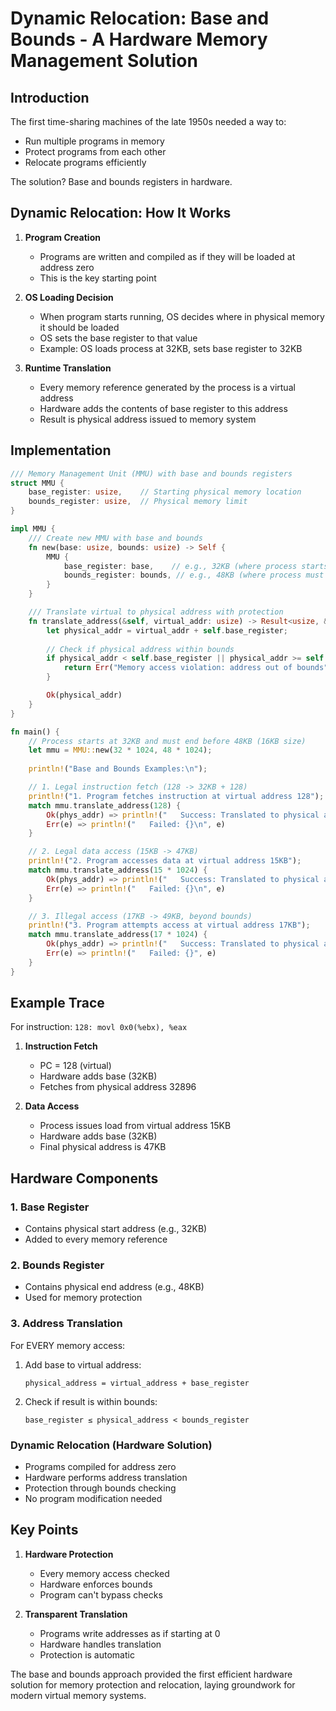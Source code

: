 # Dynamic Relocation: Base and Bounds - A Hardware Memory Management Solution

## Introduction
The first time-sharing machines of the late 1950s needed a way to:
- Run multiple programs in memory
- Protect programs from each other
- Relocate programs efficiently

The solution? Base and bounds registers in hardware.

## Dynamic Relocation: How It Works

1. **Program Creation**
   - Programs are written and compiled as if they will be loaded at address zero
   - This is the key starting point

2. **OS Loading Decision**
   - When program starts running, OS decides where in physical memory it should be loaded
   - OS sets the base register to that value
   - Example: OS loads process at 32KB, sets base register to 32KB

3. **Runtime Translation**
   - Every memory reference generated by the process is a virtual address
   - Hardware adds the contents of base register to this address
   - Result is physical address issued to memory system

## Implementation

```rust
/// Memory Management Unit (MMU) with base and bounds registers
struct MMU {
    base_register: usize,    // Starting physical memory location
    bounds_register: usize,  // Physical memory limit
}

impl MMU {
    /// Create new MMU with base and bounds
    fn new(base: usize, bounds: usize) -> Self {
        MMU {
            base_register: base,    // e.g., 32KB (where process starts)
            bounds_register: bounds, // e.g., 48KB (where process must end)
        }
    }

    /// Translate virtual to physical address with protection
    fn translate_address(&self, virtual_addr: usize) -> Result<usize, &'static str> {
        let physical_addr = virtual_addr + self.base_register;
        
        // Check if physical address within bounds
        if physical_addr < self.base_register || physical_addr >= self.bounds_register {
            return Err("Memory access violation: address out of bounds");
        }

        Ok(physical_addr)
    }
}

fn main() {
    // Process starts at 32KB and must end before 48KB (16KB size)
    let mmu = MMU::new(32 * 1024, 48 * 1024);
    
    println!("Base and Bounds Examples:\n");

    // 1. Legal instruction fetch (128 -> 32KB + 128)
    println!("1. Program fetches instruction at virtual address 128");
    match mmu.translate_address(128) {
        Ok(phys_addr) => println!("   Success: Translated to physical address {}\n", phys_addr),
        Err(e) => println!("   Failed: {}\n", e)
    }

    // 2. Legal data access (15KB -> 47KB)
    println!("2. Program accesses data at virtual address 15KB");
    match mmu.translate_address(15 * 1024) {
        Ok(phys_addr) => println!("   Success: Translated to physical address {}\n", phys_addr),
        Err(e) => println!("   Failed: {}\n", e)
    }

    // 3. Illegal access (17KB -> 49KB, beyond bounds)
    println!("3. Program attempts access at virtual address 17KB");
    match mmu.translate_address(17 * 1024) {
        Ok(phys_addr) => println!("   Success: Translated to physical address {}", phys_addr),
        Err(e) => println!("   Failed: {}", e)
    }
}
```

## Example Trace
For instruction: `128: movl 0x0(%ebx), %eax`

1. **Instruction Fetch**
   - PC = 128 (virtual)
   - Hardware adds base (32KB)
   - Fetches from physical address 32896

2. **Data Access**
   - Process issues load from virtual address 15KB
   - Hardware adds base (32KB)
   - Final physical address is 47KB

## Hardware Components

### 1. Base Register
- Contains physical start address (e.g., 32KB)
- Added to every memory reference

### 2. Bounds Register
- Contains physical end address (e.g., 48KB)
- Used for memory protection

### 3. Address Translation
For EVERY memory access:
1. Add base to virtual address:
   ```
   physical_address = virtual_address + base_register
   ```
2. Check if result is within bounds:
   ```
   base_register ≤ physical_address < bounds_register
   ```


### Dynamic Relocation (Hardware Solution)
- Programs compiled for address zero
- Hardware performs address translation
- Protection through bounds checking
- No program modification needed

## Key Points

1. **Hardware Protection**
   - Every memory access checked
   - Hardware enforces bounds
   - Program can't bypass checks

2. **Transparent Translation**
   - Programs write addresses as if starting at 0
   - Hardware handles translation
   - Protection is automatic

The base and bounds approach provided the first efficient hardware solution for memory protection and relocation, laying groundwork for modern virtual memory systems.
